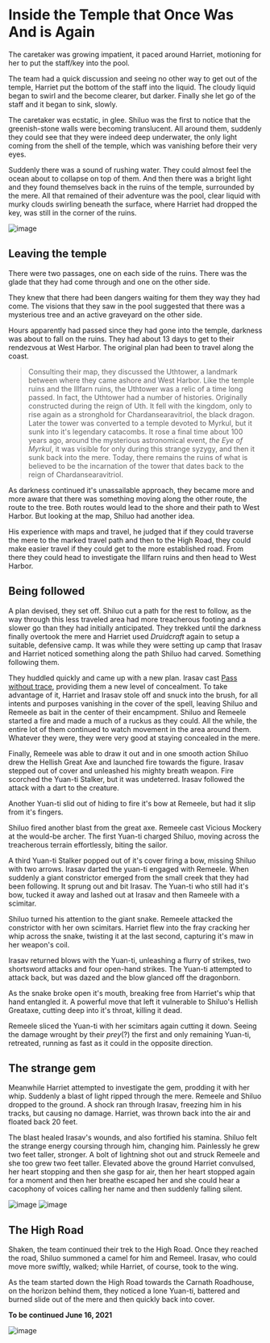 # Inside the Temple that Once Was And is Again

The caretaker was growing impatient, it paced around Harriet, motioning for her to put the staff/key into the pool.

The team had a quick discussion and seeing no other way to get out of the temple, Harriet put the bottom of the staff into the liquid. The cloudy liquid began to swirl and the become clearer, but darker. Finally she let go of the staff and it began to sink, slowly.

The caretaker was ecstatic, in glee. Shiluo was the first to notice that the greenish-stone walls were becoming translucent. All around them, suddenly they could see that they were indeed deep underwater, the only light coming from the shell of the temple, which was vanishing before their very eyes.

Suddenly there was a sound of rushing water. They could almost feel the ocean about to collapse on top of them. And then there was a bright light and they found themselves back in the ruins of the temple, surrounded by the mere. All that remained of their adventure was the pool, clear liquid with murky clouds swirling beneath the surface, where Harriet had dropped the key, was still in the corner of the ruins.

![image](https://github.com/gregofgreg5/magick-ink2020/blob/main/images/temple-of-ramenos-after.jpg?raw=true)

## Leaving the temple

There were two passages, one on each side of the ruins. There was the glade that they had come through and one on the other side.

They knew that there had been dangers waiting for them they way they had come. The visions that they saw in the pool suggested that there was a mysterious tree and an active graveyard on the other side.

Hours apparently had passed since they had gone into the temple, darkness was about to fall on the ruins. They had about 13 days to get to their rendezvous at West Harbor. The original plan had been to travel along the coast. 

>Consulting their map, they discussed the Uthtower, a landmark between where they came ashore and West Harbor. Like the temple ruins and the Illfarn ruins, the Uthtower was a relic of a time long passed. In fact, the Uthtower had a number of histories. Originally constructed during the reign of Uth. It fell with the kingdom, only to rise again as a stronghold for Chardansearavitriol, the black dragon. Later the tower was converted to a temple devoted to Myrkul, but it sunk into it's legendary catacombs. It rose a final time about 100 years ago, around the mysterious astronomical event, *the Eye of Myrkul*, it was visible for only during this strange syzygy, and then it sunk back into the mere. Today, there remains the ruins of what is believed to be the incarnation of the tower that dates back to the reign of Chardansearavitriol.

As darkness continued it's unassailable approach, they became more and more aware that there was something moving along the other route, the route to the tree. Both routes would lead to the shore and their path to West Harbor. But looking at the map, Shiluo had another idea.

His experience with maps and travel, he judged that if they could traverse the mere to the marked travel path and then to the High Road, they could make easier travel if they could get to the more established road. From there they could head to investigate the Illfarn ruins and then head to West Harbor.

## Being followed
A plan devised, they set off. Shiluo cut a path for the rest to follow, as the way through this less traveled area had more treacherous footing and a slower go than they had initially anticipated. They trekked until the darkness finally overtook the mere and Harriet used *Druidcraft* again to setup a suitable, defensive camp. It was while they were setting up camp that Irasav and Harriet noticed something along the path Shiluo had carved. Something following them.

They huddled quickly and came up with a new plan. Irasav cast [Pass without trace](https://www.dndbeyond.com/spells/pass-without-trace), providing them a new level of concealment. To take advantage of it, Harriet and Irasav stole off and snuck into the brush, for all intents and purposes vanishing in the cover of the spell, leaving Shiluo and Remeele as bait in the center of their encampment. Shiluo and Remeele started a fire and made a much of a ruckus as they could. All the while, the entire lot of them continued to watch movement in the area around them. Whatever they were, they were very good at staying concealed in the mere.

Finally, Remeele was able to draw it out and in one smooth action Shiluo drew the Hellish Great Axe and launched fire towards the figure. Irasav stepped out of cover and unleashed his mighty breath weapon. Fire scorched the Yuan-ti Stalker, but it was undeterred. Irasav followed the attack with a dart to the creature.

Another Yuan-ti slid out of hiding to fire it's bow at Remeele, but had it slip from it's fingers. 

Shiluo fired another blast from the great axe. Remeele cast Vicious Mockery at the would-be archer. The first Yuan-ti charged Shiluo, moving across the treacherous terrain effortlessly, biting the sailor.

A third Yuan-ti Stalker popped out of it's cover firing a bow, missing Shiluo with two arrows. Irasav darted the yuan-ti engaged with Remeele. When suddenly a giant constrictor emerged from the small creek that they had been following. It sprung out and bit Irasav. The Yuan-ti who still had it's bow, tucked it away and lashed out at Irasav and then Rameele with a scimitar.

Shiluo turned his attention to the giant snake. Remeele attacked the constrictor with her own scimitars. Harriet flew into the fray cracking her whip across the snake, twisting it at the last second, capturing it's maw in her weapon's coil. 

Irasav returned blows with the Yuan-ti, unleashing a flurry of strikes, two shortsword attacks and four open-hand strikes. The Yuan-ti attempted to attack back, but was dazed and the blow glanced off the dragonborn. 

As the snake broke open it's mouth, breaking free from Harriet's whip that hand entangled it. A powerful move that left it vulnerable to Shiluo's Hellish Greataxe, cutting deep into it's throat, killing it dead.

Remeele sliced the Yuan-ti with her scimitars again cutting it down. Seeing the damage wrought by their *prey*(?) the first and only remaining Yuan-ti, retreated, running as fast as it could in the opposite direction.

## The strange gem
Meanwhile Harriet attempted to investigate the gem, prodding it with her whip. Suddenly a blast of light ripped through the mere. Remeele and Shiluo dropped to the ground. A shock ran through Irasav, freezing him in his tracks, but causing no damage. Harriet, was thrown back into the air and floated back 20 feet.

The blast healed Irasav's wounds, and also fortified his stamina. Shiluo felt the strange energy coursing through him, changing him. Painlessly he grew two feet taller, stronger. A bolt of lightning shot out and struck Remeele and she too grew two feet taller. Elevated above the ground Harriet convulsed, her heart stopping and then she gasp for air, then her heart stopped again for a moment and then her breathe escaped her and she could hear a cacophony  of voices calling her name and then suddenly falling silent.

![image](https://github.com/gregofgreg5/magick-ink2020/blob/main/images/strange-gem01.JPG?raw=true)
![image](https://github.com/gregofgreg5/magick-ink2020/blob/main/images/strange-gem02.JPG?raw=true)

## The High Road

Shaken, the team continued their trek to the High Road. Once they reached the road, Shiluo summoned a camel for him and Remeel. Irasav, who could move more swiftly, walked; while Harriet, of course, took to the wing. 

As the team started down the High Road towards the Carnath Roadhouse, on the horizon behind them, they noticed a lone Yuan-ti, battered and burned slide out of the mere and then quickly back into cover.


**To be continued June 16, 2021**

![image](https://github.com/gregofgreg5/magick-ink2020/blob/main/images/roadhouse.jpg?raw=true)
